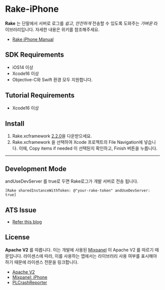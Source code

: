 # Rake-iPhone

**Rake** 는 단말에서 서버로 로그를 *쉽고*, *안전하게* 전송할 수 있도록 도와주는 *가벼운* 라이브러리입니다. 자세한 내용은 위키를 참조해주세요.

- [Rake iPhone Manual](https://github.com/skpdi/rake-document/wiki/2.-Rake-iPhone-(%ED%95%9C%EA%B5%AD%EC%96%B4))

## SDK Requirements
- iOS14 이상
- Xcode16 이상
- Objective-C와 Swift 환경 모두 지원합니다.

## Tutorial Requirements
- Xcode16 이상

## Install
1. Rake.xcframework [2.2.0](https://github.com/skpdi/rake-ios-tutorial/raw/master/release/Rake.2.2.0.zip)을 다운받으세요.
 2. Rake.xcframework 을 선택하여 Xcode 프로젝트의 File Navigation에 넣습니다. 이때, Copy items if needed 이 선택된지 확인하고, Finish 버튼을 누릅니다.

----------


## Development Mode

andUseDevServer 를 true로 두면 Rake로그가 개발 서버로 전송 됩니다.
```
[Rake sharedInstanceWithToken: @"your-rake-token" andUseDevServer: true]
```


## ATS Issue
- [Refer this blog](http://www.neglectedpotential.com/2015/06/working-with-apples-application-transport-security/)


## License

**Apache V2** 를 따릅니다. 이는 개발에 사용된 [Mixpanel](https://github.com/mixpanel) 이 Apache V2 를 따르기 때문입니다. 라이센스에 따라, 이를 사용하는 앱에서는 라이브러리 사용 여부를 표시해야 하기 때문에 라이센스 전문을 링크합니다.

- [Apache V2](http://www.apache.org/licenses/LICENSE-2.0.html)
- [Mixpanel: iPhone](https://github.com/mixpanel/mixpanel-iphone)
- [PLCrashReporter](https://www.plcrashreporter.org/)
